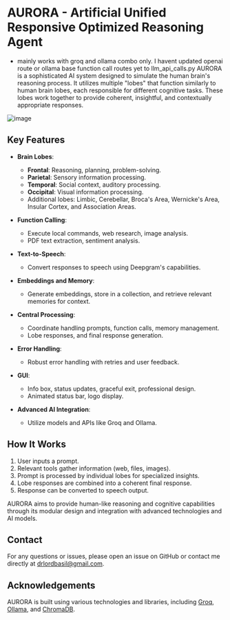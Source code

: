 # AURORA - Artificial Unified Responsive Optimized Reasoning Agent
- mainly works with groq and ollama combo only. I havent updated openai route or ollama base function call routes yet to llm_api_calls.py
AURORA is a sophisticated AI system designed to simulate the human brain's reasoning process. It utilizes multiple "lobes" that function similarly to human brain lobes, each responsible for different cognitive tasks. These lobes work together to provide coherent, insightful, and contextually appropriate responses.

![image](https://github.com/Drlordbasil/AURORA/assets/126736516/de73269b-67e7-4bd2-90d7-5ed85b311f4f)


## Key Features

- **Brain Lobes**:
  - **Frontal**: Reasoning, planning, problem-solving.
  - **Parietal**: Sensory information processing.
  - **Temporal**: Social context, auditory processing.
  - **Occipital**: Visual information processing.
  - Additional lobes: Limbic, Cerebellar, Broca's Area, Wernicke's Area, Insular Cortex, and Association Areas.

- **Function Calling**:
  - Execute local commands, web research, image analysis.
  - PDF text extraction, sentiment analysis.

- **Text-to-Speech**:
  - Convert responses to speech using Deepgram's capabilities.

- **Embeddings and Memory**:
  - Generate embeddings, store in a collection, and retrieve relevant memories for context.

- **Central Processing**:
  - Coordinate handling prompts, function calls, memory management.
  - Lobe responses, and final response generation.

- **Error Handling**:
  - Robust error handling with retries and user feedback.

- **GUI**:
  - Info box, status updates, graceful exit, professional design.
  - Animated status bar, logo display.

- **Advanced AI Integration**:
  - Utilize models and APIs like Groq and Ollama.

## How It Works

1. User inputs a prompt.
2. Relevant tools gather information (web, files, images).
3. Prompt is processed by individual lobes for specialized insights.
4. Lobe responses are combined into a coherent final response.
5. Response can be converted to speech output.

AURORA aims to provide human-like reasoning and cognitive capabilities through its modular design and integration with advanced technologies and AI models.
## Contact

For any questions or issues, please open an issue on GitHub or contact me directly at [drlordbasil@gmail.com](mailto:drlordbasil@gmail.com).
## Acknowledgements

AURORA is built using various technologies and libraries, including [Groq](https://console.groq.com/docs/models), [Ollama](https://github.com/ollama/ollama), and [ChromaDB](https://github.com/chroma-core/chroma).
